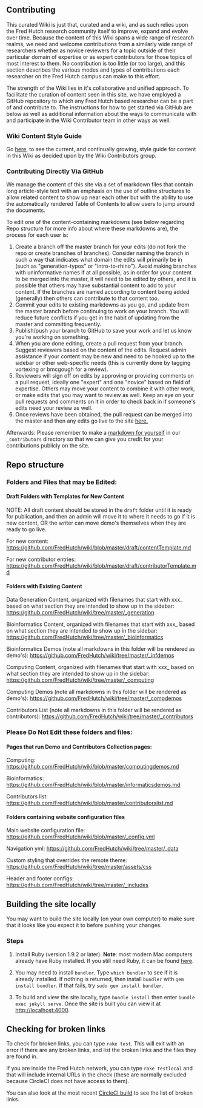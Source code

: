 ## Contributing
This curated Wiki is just that, curated and a wiki, and as such relies upon the Fred Hutch research community itself to improve, expand and evolve over time.  Because the content of this Wiki spans a wide range of research realms, we need and welcome contributions from a similarly wide range of researchers whether as novice reviewers for a topic outside of their particular domain of expertise or as expert contributors for those topics of most interest to them.  No contribution is too little (or too large), and this section describes the various modes and types of contributions each researcher on the Fred Hutch campus can make to this effort.  

The strength of the Wiki lies in it's collaborative and unified approach. To facilitate the curation of content seen in this site, we have employed a GitHub repository to which any Fred Hutch based researcher can be a part of and contribute to.  The instructions for how to get started via GitHub are below as well as additional information about the ways to communicate with and participate in the Wiki Contributor team in other ways as well.

### Wiki Content Style Guide
Go [here](https://github.com/FredHutch/wiki/blob/master/wikiStyleGuide.md), to see the current, and continually growing, style guide for content in this Wiki as decided upon by the Wiki Contributors group.  

### Contributing Directly Via GitHub

We manage the content of this site via a set of markdown files that contain long article-style text with an emphasis on the use of outline structures to allow related content to show up near each other but with the ability to use the automatically rendered Table of Contents to allow users to jump around the documents.  

To edit one of the content-containing markdowns (see below regarding Repo structure for more info about where these markdowns are), the process for each user is:

  1. Create a branch off the master branch for your edits (do not fork the repo or create branches of branches).  Consider naming the branch in such a way that indicates what domain the edits will primarily be in (such as "generation-typos" or "intro-to-rhino").  Avoid making branches with uninformative names if at all possible, as in order for your content to be merged into the master, it will need to be edited by others, and it is possible that others may have substantial content to add to your content.  If the branches are named according to content being added (generally) then others can contribute to that content too.  
  2. Commit your edits to existing markdowns as you go, and update from the master branch before continuing to work on your branch.  You will reduce future conflicts if you get in the habit of updating from the master and committing frequently.  
  3. Publish/push your branch to GitHub to save your work and let us know you're working on something.
  4. When you are done editing, create a pull request from your branch.  Suggest reviewers based on the content of the edits.  Request admin assistance if your content may be new and need to be hooked up to the sidebar or other web-specific needs (this is currently done by tagging vortexing or bmcgough for a review).  
  5. Reviewers will sign off on edits by approving or providing comments on a pull request, ideally one "expert" and one "novice" based on field of expertise.  Others may move your content to combine it with other work, or make edits that you may want to review as well.  Keep an eye on your pull requests and comments on it in order to check back in if someone's edits need your review as well.  
  6. Once reviews have been obtained, the pull request can be merged into the master and then any edits go live to the site [here.](http://sciwiki.fredhutch.org/)


Afterwards:  Please remember to make a [markdown for yourself](https://github.com/FredHutch/wiki/blob/master/_drafts/contributorTemplate.md) in our `_contributors` directory so that we can give you credit for your contributions publicly on the site.

## Repo structure

### Folders and Files that may be Edited:
####  Draft Folders with Templates for New Content
NOTE:  All draft content should be stored in the `draft` folder until it is ready for publication, and then an admin will move it to where it needs to go if it is new content, OR the writer can move demo's themselves when they are ready to go live.  

For new content: https://github.com/FredHutch/wiki/blob/master/draft/contentTemplate.md

For new contributor entries: https://github.com/FredHutch/wiki/blob/master/draft/contributorTemplate.md

####  Folders with Existing Content
Data Generation Content, organized with filenames that start with xxx_ based on what section they are intended to show up in the sidebar: https://github.com/FredHutch/wiki/tree/master/_generation

Bioinformatics Content, organized with filenames that start with xxx_ based on what section they are intended to show up in the sidebar: https://github.com/FredHutch/wiki/tree/master/_bioinformatics

Bioinformatics Demos (note all markdowns in this folder will be rendered as demo's): https://github.com/FredHutch/wiki/tree/master/_infdemos

Computing Content, organized with filenames that start with xxx_ based on what section they are intended to show up in the sidebar: https://github.com/FredHutch/wiki/tree/master/_computing

Computing Demos (note all markdowns in this folder will be rendered as demo's): https://github.com/FredHutch/wiki/tree/master/_compdemos

Contributors List (note all markdowns in this folder will be rendered as contributors): https://github.com/FredHutch/wiki/tree/master/_contributors



### Please Do Not Edit these folders and files:
####  Pages that run Demo and Contributors Collection pages:
Computing:  https://github.com/FredHutch/wiki/blob/master/computingdemos.md

Bioinformatics:  https://github.com/FredHutch/wiki/blob/master/informaticsdemos.md

Contributors list: https://github.com/FredHutch/wiki/blob/master/contributorslist.md

#### Folders containing website configuration files
Main website configuration file: https://github.com/FredHutch/wiki/blob/master/_config.yml

Navigation yml:
https://github.com/FredHutch/wiki/tree/master/_data

Custom styling that overrides the remote theme:
https://github.com/FredHutch/wiki/tree/master/assets/css

Header and footer configs:
https://github.com/FredHutch/wiki/tree/master/_includes

## Building the site locally

You may want to build the site locally
(on your own computer) to make sure
that it looks like you expect it to
before pushing your changes.

### Steps

1. Install Ruby (version 1.9.2 or later).
**Note**: most modern Mac computers already have Ruby installed. If you still need Ruby,
it can be found [here](https://www.ruby-lang.org/en/downloads/).

1. You may need to install `bundler`. Type
   `which bundler` to see if it is already
   installed. If nothing is returned, then
   install `bundler` with `gem install bundler`.
   If that fails, try `sudo gem install bundler`.

1. To build and view the site locally, type
   `bundle install`  then enter `bundle exec jekyll serve`. Once the
   site is built you can view it at
   [http://localhost:4000](http://localhost:4000).


## Checking for broken links
To check for broken links, you can type
`rake test`. This will exit with an error if there
are any broken links, and list the broken
links and the files they are found in.

If you are inside the Fred Hutch network, you can type
`rake testlocal` and that will include internal URLs
in the check (these are normally excluded because CircleCI does
not have access to them).

You can also look at the most recent
[CircleCI build](https://circleci.com/gh/FredHutch/wiki) to see
the list of broken links.
